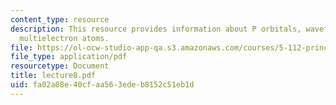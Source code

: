 ```yaml
---
content_type: resource
description: This resource provides information about P orbitals, wavefunctions for
  multielectron atoms.
file: https://ol-ocw-studio-app-qa.s3.amazonaws.com/courses/5-112-principles-of-chemical-science-fall-2005/fa02a08e40cfaa563edeb8152c51eb1d_lecture8.pdf
file_type: application/pdf
resourcetype: Document
title: lecture8.pdf
uid: fa02a08e-40cf-aa56-3ede-b8152c51eb1d
---
```

